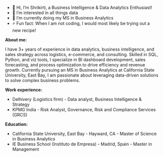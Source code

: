 - 👋 Hi, I’m Shrikirti, a Business Intelligence & Data Analytics Enthusiast!
- 👀 I’m interested in all things data
- 🌱 I’m currently doing my MS in Business Analytics
- ⚡ Fun fact: When I am not coding, I would most likely be trying out a new recipe! 

**About me:**

I have 3+ years of experience in data analytics, business intelligence, and sales strategy across logistics, e-commerce, and consulting. Skilled in SQL, Python, and viz tools, I specialize in BI dashboard development, sales forecasting, and process optimization to drive efficiency and revenue growth.
Currently pursuing an MS in Business Analytics at California State University, East Bay, I am passionate about leveraging data-driven solutions to solve complex business problems.

**Work experience:**

- Delhivery (Logistics firm) - Data analyst, Business Intelligence & Strategy
- KPMG India - Risk Analyst, Governance, Risk and Compliance Services (GRCS)

**Education:**

- California State University, East Bay - Hayward, CA - Master of Science in Business Analytics
- IE Business School (Instituto de Empresa) - Madrid, Spain - Master in Management


<!---
yeskaycodes/yeskaycodes is a ✨ special ✨ repository because its `README.md` (this file) appears on your GitHub profile.
You can click the Preview link to take a look at your changes.
--->
